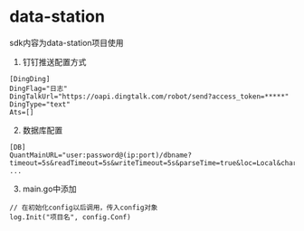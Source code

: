 # data-station
sdk内容为data-station项目使用

1. 钉钉推送配置方式
```
[DingDing]
DingFlag="日志"
DingTalkUrl="https://oapi.dingtalk.com/robot/send?access_token=*****"
DingType="text"
Ats=[]
```
2. 数据库配置
```
[DB]
QuantMainURL="user:password@(ip:port)/dbname?timeout=5s&readTimeout=5s&writeTimeout=5s&parseTime=true&loc=Local&charset=utf8"
...
```
3. main.go中添加
```
// 在初始化config以后调用，传入config对象
log.Init("项目名", config.Conf)
```